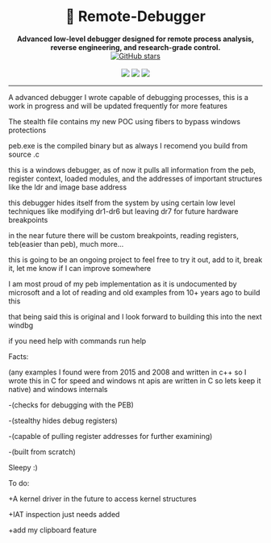 <h1 align="center">🧠 Remote-Debugger</h1>

<p align="center">
  <strong>Advanced low-level debugger designed for remote process analysis, reverse engineering, and research-grade control.</strong><br>
  <a href="https://github.com/sleepyG8/Remote-Debugger/stargazers">
    <img src="https://img.shields.io/github/stars/sleepyG8/Remote-Debugger?style=social" alt="GitHub stars">
  </a>
  <br><br>
  <img src="https://img.shields.io/badge/built%20with-C%20%7C%20WinAPI-blue?style=flat-square">
  <img src="https://img.shields.io/badge/platform-Windows-orange?style=flat-square">
  <img src="https://img.shields.io/badge/status-active-brightgreen?style=flat-square">
</p>

---
A advanced debugger I wrote capable of debugging processes, this is a work in progress and will be updated frequently for more features

The stealth file contains my new POC using fibers to bypass windows protections

peb.exe is the compiled binary but as always I recomend you build from source .c

this is a windows debugger, as of now it pulls all information from the peb, register context, loaded modules, and the addresses of important structures like the ldr and image base address

this debugger hides itself from the system by using certain low level techniques like modifying dr1-dr6 but leaving dr7 for future hardware breakpoints

in the near future there will be custom breakpoints, reading registers, teb(easier than peb), much more...

this is going to be an ongoing project to feel free to try it out, add to it, break it, let me know if I can improve somewhere

I am most proud of my peb implementation as it is undocumented by microsoft and a lot of reading and old examples from 10+ years ago to build this

that being said this is original and I look forward to building this into the next windbg

if you need help with commands run help 

Facts:

(any examples I found were from 2015 and 2008 and written in c++ so I wrote this in C for speed and windows nt apis are written in C so lets keep it native) and windows internals

-(checks for debugging with the PEB)

-(stealthy hides debug registers)

-(capable of pulling register addresses for further examining)

-(built from scratch)

Sleepy :)

To do: 

+A kernel driver in the future to access kernel structures

+IAT inspection just needs added 

+add my clipboard feature

